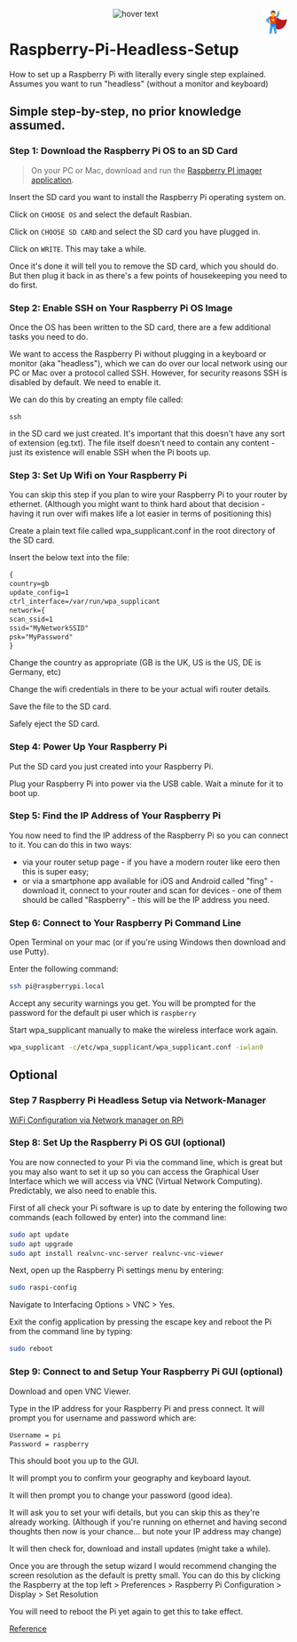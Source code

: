 <p align="center">
  <img src="https://cdn3.iconfinder.com/data/icons/logos-and-brands-adobe/512/272_Raspberry_Pi-512.png" width="150" title="hover text"> 
  <img align="right" src="https://github.com/sraodev/super/blob/master/assets/icons-super-48.png" width="48" title="hover text"> 
</p>

# Raspberry-Pi-Headless-Setup 
How to set up a Raspberry Pi with literally every single step explained. Assumes you want to run "headless" (without a monitor and keyboard)

## Simple step-by-step, no prior knowledge assumed.

### Step 1: Download the Raspberry Pi OS to an SD Card
> On your PC or Mac, download and run the [Raspberry PI imager application](https://www.raspberrypi.org/downloads/).

Insert the SD card you want to install the Raspberry Pi operating system on.

Click on `CHOOSE OS` and select the default Rasbian.

Click on `CHOOSE SD CARD` and select the SD card you have plugged in.

Click on `WRITE`. This may take a while.

Once it's done it will tell you to remove the SD card, which you should do. But then plug it back in as there's a few points of housekeeping you need to do first.


### Step 2: Enable SSH on Your Raspberry Pi OS Image
Once the OS has been written to the SD card, there are a few additional tasks you need to do.

We want to access the Raspberry Pi without plugging in a keyboard or monitor (aka "headless"), which we can do over our local network using our PC or Mac over a protocol called SSH. However, for security reasons SSH is disabled by default. We need to enable it.

We can do this by creating an empty file called:
```
ssh
```
in the SD card we just created. It's important that this doesn't have any sort of extension (eg.txt). The file itself doesn't need to contain any content - just its existence will enable SSH when the Pi boots up.

### Step 3: Set Up Wifi on Your Raspberry Pi
You can skip this step if you plan to wire your Raspberry Pi to your router by ethernet. (Although you might want to think hard about that decision - having it run over wifi makes life a lot easier in terms of positioning this)

Create a plain text file called wpa_supplicant.conf in the root directory of the SD card.

Insert the below text into the file:
```vim
{
country=gb
update_config=1
ctrl_interface=/var/run/wpa_supplicant
network={
scan_ssid=1
ssid="MyNetworkSSID"
psk="MyPassword"
}
```

Change the country as appropriate (GB is the UK, US is the US, DE is Germany, etc)

Change the wifi credentials in there to be your actual wifi router details.

Save the file to the SD card.

Safely eject the SD card.

### Step 4: Power Up Your Raspberry Pi
Put the SD card you just created into your Raspberry Pi.

Plug your Raspberry Pi into power via the USB cable. Wait a minute for it to boot up.

### Step 5: Find the IP Address of Your Raspberry Pi
You now need to find the IP address of the Raspberry Pi so you can connect to it. You can do this in two ways:

- via your router setup page - if you have a modern router like eero then this is super easy;
- or via a smartphone app available for iOS and Android called "fing" - download it, connect to your router and scan for devices - one of them should be called "Raspberry" - this will be the IP address you need.


### Step 6: Connect to Your Raspberry Pi Command Line
Open Terminal on your mac (or if you're using Windows then download and use Putty).

Enter the following command:

```bash
ssh pi@raspberrypi.local
```
Accept any security warnings you get. You will be prompted for the password for the default pi user which is ```raspberry```

Start wpa_supplicant manually to make the wireless interface work again.
```bash
wpa_supplicant -c/etc/wpa_supplicant/wpa_supplicant.conf -iwlan0
```

## Optional

### Step 7 Raspberry Pi Headless Setup via Network-Manager
[WiFi Configuration via Network manager on RPi](https://github.com/sraodev/Raspberry-Pi-Headless-Setup-via-Network-Manager)

### Step 8: Set Up the Raspberry Pi OS GUI (optional)
You are now connected to your Pi via the command line, which is great but you may also want to set it up so you can access the Graphical User Interface which we will access via VNC (Virtual Network Computing). Predictably, we also need to enable this.

First of all check your Pi software is up to date by entering the following two commands (each followed by enter) into the command line:

```bash
sudo apt update
sudo apt upgrade
sudo apt install realvnc-vnc-server realvnc-vnc-viewer
```
Next, open up the Raspberry Pi settings menu by entering:

```bash
sudo raspi-config
```
Navigate to Interfacing Options > VNC > Yes.

Exit the config application by pressing the escape key and reboot the Pi from the command line by typing:

```bash
sudo reboot
```
### Step 9: Connect to and Setup Your Raspberry Pi GUI (optional)

Download and open VNC Viewer.

Type in the IP address for your Raspberry Pi and press connect. It will prompt you for username and password which are:
```vim
Username = pi
Password = raspberry
```
This should boot you up to the GUI.

It will prompt you to confirm your geography and keyboard layout.

It will then prompt you to change your password (good idea).

It will ask you to set your wifi details, but you can skip this as they're already working. (Although if you're running on ethernet and having second thoughts then now is your chance... but note your IP address may change)

It will then check for, download and install updates (might take a while).

Once you are through the setup wizard I would recommend changing the screen resolution as the default is pretty small. You can do this by clicking the Raspberry at the top left > Preferences > Raspberry Pi Configuration > Display > Set Resolution

You will need to reboot the Pi yet again to get this to take effect.

[Reference](https://www.hackster.io/mark-hank/super-simple-headless-raspberry-pi-setup-5382d6)
